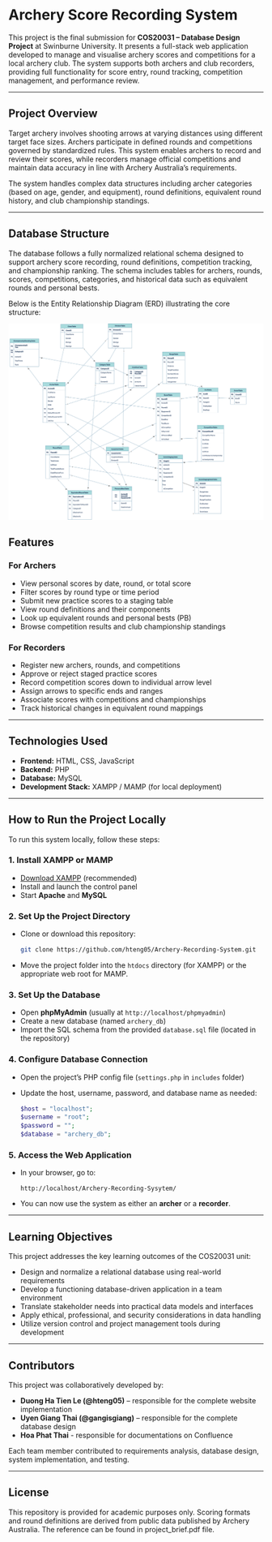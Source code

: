 # Archery Score Recording System

This project is the final submission for **COS20031 – Database Design Project** at Swinburne University. It presents a full-stack web application developed to manage and visualise archery scores and competitions for a local archery club. The system supports both archers and club recorders, providing full functionality for score entry, round tracking, competition management, and performance review.

---

## Project Overview

Target archery involves shooting arrows at varying distances using different target face sizes. Archers participate in defined rounds and competitions governed by standardized rules. This system enables archers to record and review their scores, while recorders manage official competitions and maintain data accuracy in line with Archery Australia’s requirements.

The system handles complex data structures including archer categories (based on age, gender, and equipment), round definitions, equivalent round history, and club championship standings.

---

## Database Structure

The database follows a fully normalized relational schema designed to support archery score recording, round definitions, competition tracking, and championship ranking. The schema includes tables for archers, rounds, scores, competitions, categories, and historical data such as equivalent rounds and personal bests.

Below is the Entity Relationship Diagram (ERD) illustrating the core structure:

![ERD – Archery Score Recording System](images/erd_diagram.png)

## Features

### For Archers

- View personal scores by date, round, or total score
- Filter scores by round type or time period
- Submit new practice scores to a staging table
- View round definitions and their components
- Look up equivalent rounds and personal bests (PB)
- Browse competition results and club championship standings

### For Recorders

- Register new archers, rounds, and competitions
- Approve or reject staged practice scores
- Record competition scores down to individual arrow level
- Assign arrows to specific ends and ranges
- Associate scores with competitions and championships
- Track historical changes in equivalent round mappings

---

## Technologies Used

- **Frontend:** HTML, CSS, JavaScript
- **Backend:** PHP
- **Database:** MySQL
- **Development Stack:** XAMPP / MAMP (for local deployment)

---

## How to Run the Project Locally

To run this system locally, follow these steps:

### 1. Install XAMPP or MAMP

- [Download XAMPP](https://www.apachefriends.org/index.html) (recommended)
- Install and launch the control panel
- Start **Apache** and **MySQL**

### 2. Set Up the Project Directory

- Clone or download this repository:
  
  ```bash
  git clone https://github.com/hteng05/Archery-Recording-System.git
  ```

- Move the project folder into the `htdocs` directory (for XAMPP) or the appropriate web root for MAMP.

### 3. Set Up the Database

- Open **phpMyAdmin** (usually at `http://localhost/phpmyadmin`)
- Create a new database (named `archery_db`)
- Import the SQL schema from the provided `database.sql` file (located in the repository)

### 4. Configure Database Connection

- Open the project’s PHP config file (`settings.php` in `includes` folder)  
- Update the host, username, password, and database name as needed:

  ```php
  $host = "localhost";
  $username = "root";
  $password = "";
  $database = "archery_db";
  ```

### 5. Access the Web Application

- In your browser, go to:

  ```
  http://localhost/Archery-Recording-Sysytem/
  ```

- You can now use the system as either an **archer** or a **recorder**.

---

## Learning Objectives

This project addresses the key learning outcomes of the COS20031 unit:

- Design and normalize a relational database using real-world requirements
- Develop a functioning database-driven application in a team environment
- Translate stakeholder needs into practical data models and interfaces
- Apply ethical, professional, and security considerations in data handling
- Utilize version control and project management tools during development

---

## Contributors

This project was collaboratively developed by:

- **Duong Ha Tien Le (@hteng05)** – responsible for the complete website implementation  
- **Uyen Giang Thai (@gangisgiang)** – responsible for the complete database design
- **Hoa Phat Thai** -  responsible for documentations on Confluence

Each team member contributed to requirements analysis, database design, system implementation, and testing.

---

## License

This repository is provided for academic purposes only. Scoring formats and round definitions are derived from public data published by Archery Australia. The reference can be found in project_brief.pdf file.
